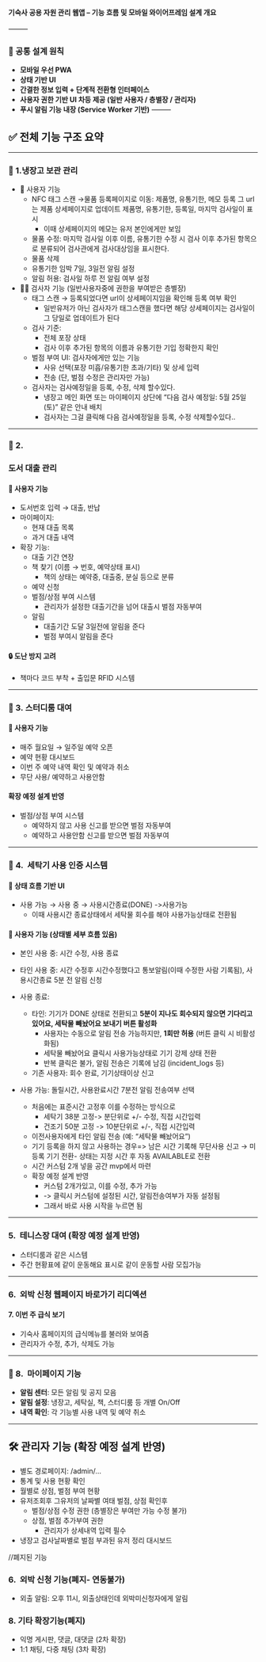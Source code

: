 **기숙사 공용 자원 관리 웹앱 – 기능 흐름 및 모바일 와이어프레임 설계 개요**

⸻
### 🔹 공통 설계 원칙
- **모바일 우선 PWA**
- **상태 기반 UI**
- **간결한 정보 입력 + 단계적 전환형 인터페이스**
- **사용자 권한 기반 UI 차등 제공 (일반 사용자 / 층별장 / 관리자)**
- **푸시 알림 기능 내장 (Service Worker 기반)**
⸻
## **✅ 전체 기능 구조 요약**
---

### 🔹 1.냉장고 보관 관리

- 👤 사용자 기능  
	- NFC 태그 스캔 →물품 등록페이지로 이동: 제품명, 유통기한, 메모 등록 그 url는 제품 상세페이지로 업데이트 제품명, 유통기한, 등록일, 마지막 검사일이 표시  
		- 이때 상세페이지의 메모는 유저 본인에게만 보임  
	- 물품 수정: 마지막 검사일 이후 이름, 유통기한 수정 시 검사 이후 추가된 항목으로 분류되어 검사관에게 검사대상임을 표시한다.  
	- 물품 삭제  
	- 유통기한 임박 7일, 3일전 알림 설정  
	- 알림 허용: 검사일 하루 전 알림 여부 설정   
- 🧑‍💼 검사자 기능 (일반사용자중에 권한을 부여받은 층별장)  
	- 태그 스캔 → 등록되었다면 url이 상세페이지임을 확인해 등록 여부 확인  
		- 일반유저가 아닌 검사자가 태그스캔을 했다면 해당 상세페이지는 검사일이 그 당일로 업데이트가 된다  
	- 검사 기준:  
		- 전체 포장 상태  
		- 검사 이후 추가된 항목의 이름과 유통기한 기입 정확한지 확인  
	- 벌점 부여 UI: 검사자에게만 있는 기능  
		- 사유 선택(포장 미흡/유통기한 초과/기타) 및 상세 입력 
		- 전송 (단, 벌점 수정은 관리자만 가능)  
	- 검사자는 검사예정일을 등록, 수정, 삭제 할수있다.  
		- 냉장고 메인 화면 또는 마이페이지 상단에 “다음 검사 예정일: 5월 25일(토)” 같은 안내 배치 
		- 검사자는 그걸 클릭해 다음 검사예정일을 등록, 수정 삭제할수있다..

---

### **🔹 2.** 
### **도서 대출 관리**
#### **👤 사용자 기능**

- 도서번호 입력 → 대출, 반납
- 마이페이지:
    - 현재 대출 목록
    - 과거 대출 내역
- 확장 기능:
    - 대출 기간 연장
    - 책 찾기 (이름 → 번호, 예약상태 표시)
	    - 책의 상태는 예약중, 대출중, 분실 등으로 분류
    - 예약 신청
    - 벌점/상점 부여 시스템
        - 관리자가 설정한 대출기간을 넘어 대출시 벌점 자동부여
	- 알림
		- 대출기간 도달 3일전에 알림을 준다
		- 벌점 부여시 알림을 준다
    

#### **🔒 도난 방지 고려**

- 책마다 코드 부착 + 출입문 RFID 시스템
    

---

### **🔹 3.** **스터디룸 대여**

#### **👤 사용자 기능**
- 매주 월요일 → 일주일 예약 오픈
- 예약 현황 대시보드
- 이번 주 예약 내역 확인 및 예약과 취소
- 무단 사용/ 예약하고 사용안함
    
#### 확장 예정 설계 반영
- 벌점/상점 부여 시스템
    - 예약하지 않고 사용 신고를 받으면 벌점 자동부여
    - 예약하고 사용안함 신고를 받으면 벌점 자동부여

---

### **🔹 4.**  **세탁기 사용 인증 시스템**
#### **🔄 상태 흐름 기반 UI**

- 사용 가능 → 사용 중 → 사용시간종료(DONE) ->사용가능
    - 이때 사용시간 종료상태에서 세탁물 회수를 해야 사용가능상태로 전환됨

#### **👤 사용자 기능 (상태별 세부 흐름 있음)**

- 본인 사용 중: 시간 수정, 사용 종료
    
- 타인 사용 중: 시간 수정후 시간수정했다고 통보알림(이때 수정한 사람 기록됨), 사용시간종료 5분 전 알림 신청
    
- 사용 종료:
    - 타인: 기기가 DONE 상태로 전환되고 **5분이 지나도 회수되지 않으면 기다리고있어요, 세탁물 빼놨어요 보내기 버튼 활성화**
        - 사용자는 수동으로 알림 전송 가능하지만, **1회만 허용** (버튼 클릭 시 비활성화됨)
        - 세탁물 빼놨어요 클릭시 사용가능상태로 기기 강제 상태 전환
		- 반복 클릭은 불가, 알림 전송은 기록에 남김 (incident_logs 등)
    - 기존 사용자: 회수 완료, 기기상태이상 신고
        
- 사용 가능: 돌릴시간, 사용완료시간 7분전 알림 전송여부 선택
	- 처음에는 표준시간 고정후 이를 수정하는 방식으로
		- 세탁기 38분 고정-> 분단위로 +/- 수정, 직접 시간입력
		- 건조기 50분 고정 -> 10분단위로 +/-, 직접 시간입력
    - 이전사용자에게 타인 알림 전송 (예: “세탁물 빼놨어요”)
    - 기기 등록을 하지 않고 사용하는 경우=> 남은 시간 기록해 무단사용 신고 → 미등록 기기 전환- 상태는 지정 시간 후 자동 AVAILABLE로 전환
    - 시간 커스텀 2개 넣을 공간 mvp에서 마련
    - 확장 예정 설계 반영
	    - 커스텀 2개가있고, 이를 수정, 추가 가능 
	    - -> 클릭시 커스텀에 설정된 시간, 알림전송여부가 자동 설정됨
	    - 그래서 바로 사용 시작을 누르면 됨

---

### **5.**  **테니스장 대여 (확장 예정 설계 반영)**

- 스터디룸과 같은 시스템
- 주간 현황표에 같이 운동해요 표시로 같이 운동할 사람 모집가능

---

### **6.**  외박 신청 웹페이지 바로가기 리디엑션
#### 7.  이번 주 급식 보기
- 기숙사 홈페이지의 급식메뉴를 불러와 보여줌
- 관리자가 수정, 추가, 삭제도 가능
---
### **🔹 8.**  **마이페이지 기능**
- **알림 센터**: 모든 알림 및 공지 모음
- **알림 설정**: 냉장고, 세탁실, 책, 스터디룸 등 개별 On/Off
- **내역 확인**: 각 기능별 사용 내역 및 예약 취소

---

## **🛠️ 관리자 기능** (확장 예정 설계 반영)

- 별도 경로페이지: /admin/...
- 통계 및 사용 현황 확인
- 월별로 상점, 벌점 부여 현황
- 유저조회후 그유저의 날짜별 여태 벌점, 상점 확인후
	- 벌점/상점 수정 권한 (층별장은 부여만 가능 수정 불가)
	- 상점, 벌점 추가부여 권한
		- 관리자가 상세내역 입력 필수
- 냉장고 검사날짜별로 벌점 부과된 유저 정리 대시보드




//폐지된 기능

### **6.**  외박 신청 기능(폐지- 연동불가)
- 외출 알림: 오후 11시, 외출상태인데 외박미신청자에게 알림

### 8.  기타 확장기능(폐지)
- 익명 게시판, 댓글, 대댓글 (2차 확장)
- 1:1 채팅, 다중 채팅 (3차 확장)